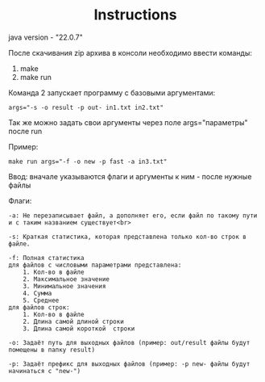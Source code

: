 <h1 align="center">Instructions</h1>

<p>java version - "22.0.7"</p>

<p>После скачивания zip архива в консоли необходимо ввести команды:</p>
<ol>
	<li>make</li>
	<li>make run</li>
</ol>
<p>Команда 2 запускает программу с базовыми аргументами:</p>

	args="-s -o result -p out- in1.txt in2.txt"
 
<p>Так же можно задать свои аргументы через поле args="параметры" после run</p>
<p>Пример:</p>

	make run args="-f -o new -p fast -a in3.txt"

</p>Ввод: вначале указываются флаги и аргументы к ним - после нужные файлы</p>

</p>Флаги:</p>

	-a: Не перезаписывает файл, а дополняет его, если файл по такому пути и с таким названием существует<br>
 
	-s: Краткая статистика, которая представлена только кол-во строк в файле.

	-f: Полная статистика 
	для файлов с числовыми параметрами представлена:
		1. Кол-во в файле
		2. Максимальное значение
		3. Минимальное значения
		4. Сумма
		5. Среднее
	для файлов строк:
		1. Кол-во в файле
		2. Длина самой длиной строки
		3. Длина самой короткой	 строки

	-o: Задаёт путь для выходных файлов (пример: out/result файлы будут помещены в папку result)

	-p: Задаёт префикс для выходных файлов (пример: -p new- файлы будут начинаться с "new-")
